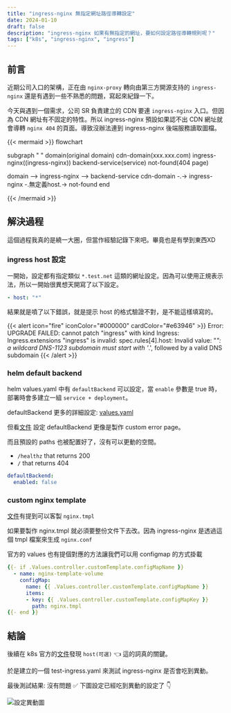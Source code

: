 ```yaml
---
title: "ingress-nginx 無指定網址路徑導轉設定"
date: 2024-01-10
draft: false
description: "ingress-nginx 如果有無指定的網址，要如何設定路徑導轉規則呢？"
tags: ["k8s", "ingress-nginx", "ingress"]
---
```


## 前言
近期公司入口的架構，正在由 `nginx-proxy` 轉向由第三方開源支持的 `ingress-nginx` 還是有遇到一些不熟悉的問題，寫起來紀錄一下。

今天與遇到一個需求，公司 SR 負責建立的 CDN 要連 `ingress-nginx` 入口。但因為 CDN 網址有不固定的特性。所以 ingress-nginx 預設如果認不出 CDN 網址就會導轉 `nginx 404` 的頁面。導致沒辦法連到 ingress-nginx 後端服務讀取圖檔。

{{< mermaid >}}
flowchart

subgraph " "
  domain(original domain)
  cdn-domain(xxx.xxx.com)
  ingress-nginx((ingress-nginx))
  backend-service(service)
  not-found(404 page)

  domain --> ingress-nginx --> backend-service
  cdn-domain -.-> ingress-nginx -.無定義host.-> not-found
end

{{< /mermaid >}}

## 解決過程
這個過程我真的是繞一大圈，但當作經驗記錄下來吧。畢竟也是有學到東西XD

### ingress host 設定
一開始，設定都有指定類似 `*.test.net` 這類的網址設定。因為可以使用正規表示法，所以一開始很異想天開寫了以下設定。

```yaml
- host: "*"
```
結果就是噴了以下錯誤，就是提示 host 的格式驗證不對，是不能這樣填寫的。

{{< alert icon="fire" iconColor="#000000" cardColor="#e63946"  >}}
Error: UPGRADE FAILED: cannot patch "ingress" with kind Ingress: Ingress.extensions "ingress" is invalid: spec.rules[4].host: Invalid value: "*": a wildcard DNS-1123 subdomain must start with '*.', followed by a valid DNS subdomain
{{< /alert >}}

### helm default backend
helm values.yaml 中有 `defaultBackend` 可以設定，當 `enable` 參數是 true 時，部署時會多建立一組 `service + deployment`。

defaultBackend 更多的詳細設定: [values.yaml](https://github.com/kubernetes/ingress-nginx/blob/05d68a15127b437891c0250f0d7cf7b5b9f84b92/charts/ingress-nginx/values.yaml#L916C6-L916C6)

但看[文件](https://kubernetes.github.io/ingress-nginx/user-guide/default-backend/) 設定 defaultBackend 更像是製作 custom error page。

而且預設的 paths 也被配置好了，沒有可以更動的空間。
- `/healthz` that returns 200
- `/` that returns 404

```yaml
defaultBackend:
  enabled: false
```

### custom nginx template
[文件](https://kubernetes.github.io/ingress-nginx/user-guide/nginx-configuration/custom-template/#custom-nginx-template)有提到可以客製 `nginx.tmpl`

如果要製作 nginx.tmpl 就必須要整份文件下去改。因為 ingress-nginx 是透過這個 tmpl 檔案來生成 `nginx.conf`

官方的 values 也有提個對應的方法讓我們可以用 configmap 的方式掛載

```yaml
{{- if .Values.controller.customTemplate.configMapName }}
  - name: nginx-template-volume
    configMap:
      name: {{ .Values.controller.customTemplate.configMapName }}
      items:
      - key: {{ .Values.controller.customTemplate.configMapKey }}
        path: nginx.tmpl
{{- end }}
```

## 結論
後續在 k8s 官方的[文件](https://kubernetes.io/zh-cn/docs/concepts/services-networking/ingress/#ingress-rules)發現 `host(可選)` 👈 這的詞真的關鍵。

於是建立的一個 test-ingress.yaml 來測試 ingress-nginx 是否會吃到異動。

最後測試結果: 沒有問題 ✅ 下圖設定已經吃到異動的設定了 👇

![設定異動圖](/img/k8s/ingress-nginx/server-name-default-setting.png)